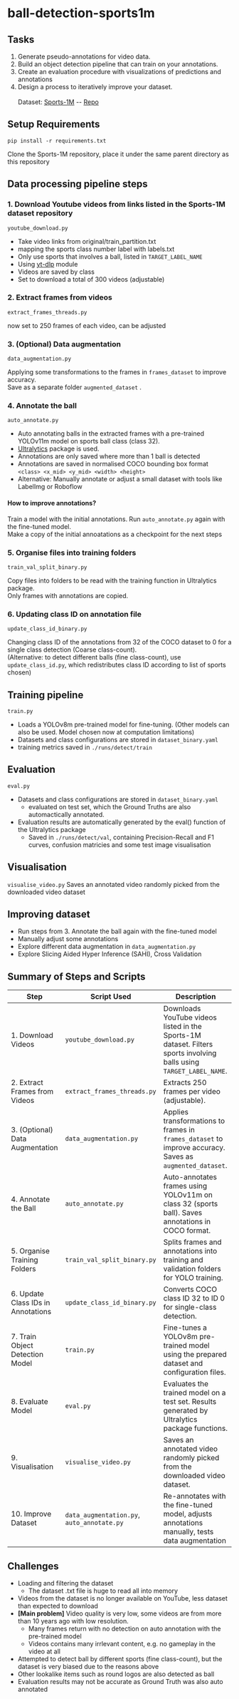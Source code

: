 # ball-detection-sports1m
## Tasks
1.  Generate pseudo-annotations for video data.
2. Build an object detection pipeline that can train on your annotations.
3. Create an evaluation procedure with visualizations of predictions and annotations
4. Design a process to iteratively improve your dataset. 
<br><br>
Dataset: [Sports-1M](https://github.com/naomichoy/ball-detection-sports1m/tree/main) -- [Repo](https://github.com/gtoderici/sports-1m-dataset/tree/master)

## Setup Requirements
```pip install -r requirements.txt``` 

Clone the Sports-1M repository, place it under the same parent directory as this repository

## Data processing pipeline steps
### 1. Download Youtube videos from links listed in the Sports-1M dataset repository

```youtube_download.py```
- Take video links from original/train_partition.txt
- mapping the sports class number label with labels.txt
- Only use sports that involves a ball, listed in ```TARGET_LABEL_NAME```
- Using [yt-dlp](https://github.com/yt-dlp/yt-dlp) module
- Videos are saved by class
- Set to download a total of 300 videos (adjustable)

### 2. Extract frames from videos

```extract_frames_threads.py```

now set to 250 frames of each video, can be adjusted

### 3. (Optional) Data augmentation
```data_augmentation.py```

Applying some transformations to the frames in ```frames_dataset``` to improve accuracy. <br>
Save as a separate folder ```augmented_dataset``` .


### 4. Annotate the ball
```auto_annotate.py```
- Auto annotating balls in the extracted frames with a pre-trained YOLOv11m model on sports ball class (class 32).
- [Ultralytics](https://github.com/ultralytics/ultralytics) package is used.
- Annotations are only saved where more than 1 ball is detected
- Annotations are saved in normalised COCO bounding box format ```<class> <x_mid> <y_mid> <width> <height>```
- Alternative: Manually annotate or adjust a small dataset with tools like LabelImg or Roboflow
#### How to improve annotations?
Train a model with the initial annotations. Run ```auto_annotate.py``` again with the fine-tuned model. <br>
Make a copy of the initial annoatations as a checkpoint for the next steps


### 5. Organise files into training folders
```train_val_split_binary.py```

Copy files into folders to be read with the training function in Ultralytics package. <br>
Only frames with annotations are copied.


### 6. Updating class ID on annotation file
```update_class_id_binary.py``` 

Changing class ID of the annotations from 32 of the COCO dataset to 0 for a single class detection (Coarse class-count). <br>
(Alternative: to detect different balls (fine class-count), use ```update_class_id.py```, which redistributes class ID according to list of sports chosen)



## Training pipeline
```train.py```
- Loads a YOLOv8m pre-trained model for fine-tuning. (Other models can also be used. Model chosen now at computation limitations)
- Datasets and class configurations are stored in ```dataset_binary.yaml```
- training metrics saved in ```./runs/detect/train```


## Evaluation
```eval.py```
- Datasets and class configurations are stored in ```dataset_binary.yaml```
  - evaluated on test set, which the Ground Truths are also automactically annotated.
- Evaluation results are automatically generated by the eval() function of the Ultralytics package
  - Saved in ```./runs/detect/val```, containing Precision-Recall and F1 curves, confusion matricies and some test image visualisation


## Visualisation
```visualise_video.py```
Saves an annotated video randomly picked from the downloaded video dataset


## Improving dataset
- Run steps from 3. Annotate the ball again with the fine-tuned model
- Manually adjust some annotations
- Explore different data augmentation in ```data_augmentation.py``` 
- Explore Slicing Aided Hyper Inference (SAHI), Cross Validation


## Summary of Steps and Scripts 

| **Step**                                      | **Script Used**                            | **Description**                                                                                          |
|-----------------------------------------------|--------------------------------------------|----------------------------------------------------------------------------------------------------------|
| 1. Download Videos                            | `youtube_download.py`                      | Downloads YouTube videos listed in the Sports-1M dataset. Filters sports involving balls using `TARGET_LABEL_NAME`. |
| 2. Extract Frames from Videos                 | `extract_frames_threads.py`                | Extracts 250 frames per video (adjustable).                                                              |
| 3. (Optional) Data Augmentation               | `data_augmentation.py`                     | Applies transformations to frames in `frames_dataset` to improve accuracy. Saves as `augmented_dataset`. |
| 4. Annotate the Ball                          | `auto_annotate.py`                         | Auto-annotates frames using YOLOv11m on class 32 (sports ball). Saves annotations in COCO format.        |
| 5. Organise Training Folders                  | `train_val_split_binary.py`                | Splits frames and annotations into training and validation folders for YOLO training.                   |
| 6. Update Class IDs in Annotations            | `update_class_id_binary.py`                | Converts COCO class ID 32 to ID 0 for single-class detection.                                            |
| 7. Train Object Detection Model               | `train.py`                                 | Fine-tunes a YOLOv8m pre-trained model using the prepared dataset and configuration files.               |
| 8. Evaluate Model                             | `eval.py`                                  | Evaluates the trained model on a test set. Results generated by Ultralytics package functions.           |
| 9. Visualisation                              | `visualise_video.py`                       | Saves an annotated video randomly picked from the downloaded video dataset.                              |
| 10. Improve Dataset                           | `data_augmentation.py`, `auto_annotate.py` | Re-annotates with the fine-tuned model, adjusts annotations manually, tests data augmentation                                      |




## Challenges
- Loading and filtering the dataset
  - The dataset .txt file is huge to read all into memory
- Videos from the dataset is no longer available on YouTube, less dataset than expected to download
- **[Main problem]** Video quality is very low, some videos are from more than 10 years ago with low resolution.
  - Many frames return with no detection on auto annotation with the pre-trained model
  - Videos contains many irrlevant content, e.g. no gameplay in the video at all
- Attempted to detect ball by different sports (fine class-count), but the dataset is very biased due to the reasons above
- Other lookalike items such as round logos are also detected as ball
- Evaluation results may not be accurate as Ground Truth was also auto annotated